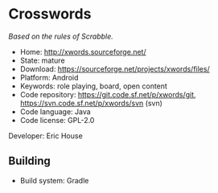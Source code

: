 # Crosswords

_Based on the rules of Scrabble._

- Home: http://xwords.sourceforge.net/
- State: mature
- Download: https://sourceforge.net/projects/xwords/files/
- Platform: Android
- Keywords: role playing, board, open content
- Code repository: https://git.code.sf.net/p/xwords/git, https://svn.code.sf.net/p/xwords/svn (svn)
- Code language: Java
- Code license: GPL-2.0

Developer: Eric House

## Building

- Build system: Gradle
